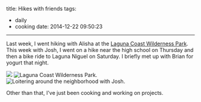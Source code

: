 title: Hikes with friends
tags:
  - daily
  - cooking
date: 2014-12-22 09:50:23
---

Last week, I went hiking with Alisha at the [Laguna Coast Wilderness Park](http://ocparks.com/parks/lagunac/). This week with Josh, I went on a hike near the high school on Thursday and then a bike ride to Laguna Niguel on Saturday. I briefly met up with Brian for yogurt that night.

![](https://dl.dropbox.com/u/4291520/journal-images/laguna-coast-1.jpg)
![Laguna Coast Wilderness Park.](https://dl.dropbox.com/u/4291520/journal-images/laguna-coast-2.jpg)
![Loitering around the neighborhood with Josh.](https://dl.dropbox.com/u/4291520/journal-images/josh.jpg)

Other than that, I've just been cooking and working on projects.
